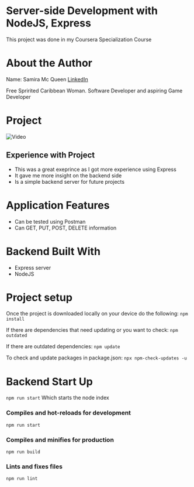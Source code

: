 # Server-side Development with NodeJS, Express

This project was done in my Coursera Specialization Course

# About the Author

Name: Samira Mc Queen
[LinkedIn](https://www.linkedin.com/in/samira-mc-queen-1882431a7/)

Free Spririted Caribbean Woman.
Software Developer and aspiring Game Developer

# Project 

![Video](./src/assets/images/angular.gif)

## Experience with Project

- This was a great exeprince as I got more experience using Express
- It gave me more insight on the backend side
- Is a simple backend server for future projects

# Application Features

- Can be tested using Postman
- Can GET, PUT, POST, DELETE information

# Backend Built With

- Express server
- NodeJS

# Project setup

Once the project is downloaded locally on your device do the following:
`
npm install
`

If there are dependencies that need updating or you want to check:
`
npm outdated
`

If there are outdated dependencies:
`
npm update
`

To check and update packages in package.json:
`
npx npm-check-updates -u
`

# Backend Start Up

`
npm run start
` 
Which starts the node index

### Compiles and hot-reloads for development

`
npm run start
`

### Compiles and minifies for production

`
npm run build
`

### Lints and fixes files
`
npm run lint
`
